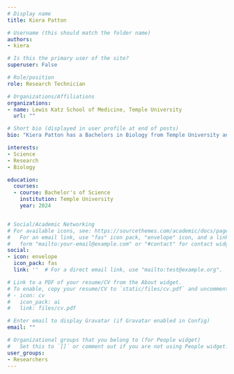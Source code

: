 ```yaml
---
# Display name
title: Kiera Patton

# Username (this should match the folder name)
authors:
- kiera

# Is this the primary user of the site?
superuser: False

# Role/position
role: Research Technician

# Organizations/Affiliations
organizations:
- name: Lewis Katz School of Medicine, Temple University
  url: ""

# Short bio (displayed in user profile at end of posts)
bio: "Kiera Patton has a Bachelors in Biology from Temple University and currently works as a lab technician in the Engel Lab. She is interested in Developmental Biology and plans to pursue a Phd in it. Outside of work she enjoys rock climbing and reading."

interests:
- Science
- Research
- Biology

education:
  courses:
  - course: Bachelor's of Science
    institution: Temple University
    year: 2024


# Social/Academic Networking
# For available icons, see: https://sourcethemes.com/academic/docs/page-builder/#icons
#   For an email link, use "fas" icon pack, "envelope" icon, and a link in the
#   form "mailto:your-email@example.com" or "#contact" for contact widget.
social:
- icon: envelope
  icon_pack: fas
  link: ''  # For a direct email link, use "mailto:test@example.org".

# Link to a PDF of your resume/CV from the About widget.
# To enable, copy your resume/CV to `static/files/cv.pdf` and uncomment the lines below.
# - icon: cv
#   icon_pack: ai
#   link: files/cv.pdf

# Enter email to display Gravatar (if Gravatar enabled in Config)
email: ""

# Organizational groups that you belong to (for People widget)
#   Set this to `[]` or comment out if you are not using People widget.
user_groups:
- Researchers
---
```


